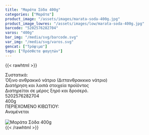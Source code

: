 ```yaml
---
title: "Μαράτα Σόδα 400g"
categories: ["Μαράτα"]
product_image: "/assets/images/marata-soda-400g.jpg"
product_image_lowres: "/assets/images/low/marata-soda-400g.jpg"
barcode: "5202576282704"
varos: "400g"
bar_img: "/media/svg/barcode.svg"
var_img: "/media/svg/varos.svg"
gencat: ["Τρόφιμα"]
tags: ["Πρόσθετα φαγητών"]
---
```

{{< rawhtml >}}

<div class="sload345"><div class="product"><div id="sistatika">Συστατικά:</div><div class="alltext">Όξινο ανθρακικό νάτριο (Διττανθρακκικο νάτριο)</div><div id="loipa">Διατήρηση και λοιπά στοιχεία προϊόντος</div><div class="alltext">Διατηρείται σε µέρος ξηρό και δροσερό.</div><div id="barcode"><div id="barimage1"></div><span id="bartext">5202576282704</span></div><div id="varos"><div id="varosimage1"></div><span id="varostext">400g</span></div><div id="kivotio">ΠΕΡΙΕΧΟΜΕΝΟ ΚΙΒΩΤΙΟΥ:<br>Αναμένεται</div><br><div class="pimg"><img alt="Μαράτα Σόδα 400g" title="Μαράτα Σόδα 400g" src="/assets/images/marata-soda-400g.jpg"></div></div></div>
{{< /rawhtml >}}


